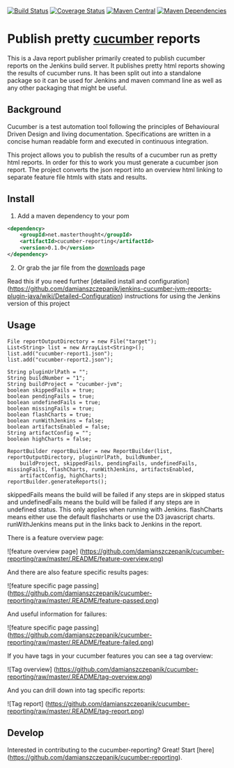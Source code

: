 [![Build Status](https://img.shields.io/travis/damianszczepanik/cucumber-reporting/master.svg?style=flat)](https://travis-ci.org/damianszczepanik/cucumber-reporting)
[![Coverage Status](https://img.shields.io/codecov/c/github/damianszczepanik/cucumber-reporting/master.svg)](https://codecov.io/github/damianszczepanik/cucumber-reporting)
[![Maven Central](https://img.shields.io/maven-central/v/net.masterthought/cucumber-reporting.svg)](http://search.maven.org/#search|gav|1|g%3A%22net.masterthought%22%20AND%20a%3A%22cucumber-reporting%22)
[![Maven Dependencies](https://www.versioneye.com/user/projects/55c5301d653762001a0035ed/badge.svg)](https://www.versioneye.com/user/projects/55c5301d653762001a0035ed?child=summary)


# Publish pretty [cucumber](http://cukes.info/) reports

This is a Java report publisher primarily created to publish cucumber reports on the Jenkins build server. It publishes pretty html reports showing the results of cucumber runs. It has been split out into a standalone package so it can be used for Jenkins and maven command line as well as any other packaging that might be useful.

## Background

Cucumber is a test automation tool following the principles of Behavioural Driven Design and living documentation. Specifications are written in a concise human readable form and executed in continuous integration.

This project allows you to publish the results of a cucumber run as pretty html reports. In order for this to work you must generate a cucumber json report. The project converts the json report into an overview html linking to separate feature file htmls with stats and results.

## Install

1. Add a maven dependency to your pom
```xml
<dependency>
    <groupId>net.masterthought</groupId>
    <artifactId>cucumber-reporting</artifactId>
    <version>0.1.0</version>
</dependency>
```
2. Or grab the jar file from the [downloads](http://www.masterthought.net/section/cucumber-reporting) page

Read this if you need further  [detailed install and configuration]
(https://github.com/damianszczepanik/jenkins-cucumber-jvm-reports-plugin-java/wiki/Detailed-Configuration) instructions for using the Jenkins version of this project

## Usage

    File reportOutputDirectory = new File("target");
    List<String> list = new ArrayList<String>();
    list.add("cucumber-report1.json");
    list.add("cucumber-report2.json");

    String pluginUrlPath = "";
    String buildNumber = "1";
    String buildProject = "cucumber-jvm";
    boolean skippedFails = true;
    boolean pendingFails = true;
    boolean undefinedFails = true;
    boolean missingFails = true;
    boolean flashCharts = true;
    boolean runWithJenkins = false;
    boolean artifactsEnabled = false;
    String artifactConfig = "";
    boolean highCharts = false;

    ReportBuilder reportBuilder = new ReportBuilder(list, reportOutputDirectory, pluginUrlPath, buildNumber,
        buildProject, skippedFails, pendingFails, undefinedFails, missingFails, flashCharts, runWithJenkins, artifactsEnabled,
        artifactConfig, highCharts);
    reportBuilder.generateReports();

skippedFails means the build will be failed if any steps are in skipped status and undefinedFails means the build will be failed if any steps are in undefined status. This only applies when running with Jenkins.
flashCharts means either use the default flashcharts or use the D3 javascript charts. runWithJenkins means put in the links back to Jenkins in the report.

There is a feature overview page:

![feature overview page]
(https://github.com/damianszczepanik/cucumber-reporting/raw/master/.README/feature-overview.png)

And there are also feature specific results pages:

![feature specific page passing]
(https://github.com/damianszczepanik/cucumber-reporting/raw/master/.README/feature-passed.png)

And useful information for failures:

![feature specific page passing]
(https://github.com/damianszczepanik/cucumber-reporting/raw/master/.README/feature-failed.png)

If you have tags in your cucumber features you can see a tag overview:

![Tag overview]
(https://github.com/damianszczepanik/cucumber-reporting/raw/master/.README/tag-overview.png)

And you can drill down into tag specific reports:

![Tag report]
(https://github.com/damianszczepanik/cucumber-reporting/raw/master/.README/tag-report.png)

## Develop

Interested in contributing to the cucumber-reporting?  Great!  Start [here]
(https://github.com/damianszczepanik/cucumber-reporting).
